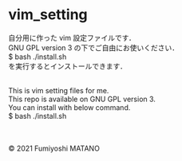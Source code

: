 # vim_setting
自分用に作った vim 設定ファイルです．<br>
GNU GPL version 3 の下でご自由にお使いください．<br>
$ bash ./install.sh<br>
を実行するとインストールできます．<br><br>

This is vim setting files for me.<br>
This repo is available on GNU GPL version 3.<br>
You can install with below command.<br>
$ bash ./install.sh<br><br>

<br>© 2021 Fumiyoshi MATANO
